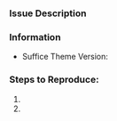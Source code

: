 <!-- Do you have a question? Please ask it on http://themegrill.com/support-forum/forum/suffice -->

<!-- Write issue descriotion here -->
### Issue Description

<!--  Give us more information about theme. -->
### Information
- Suffice Theme Version:

### Steps to Reproduce:
1.
2.
